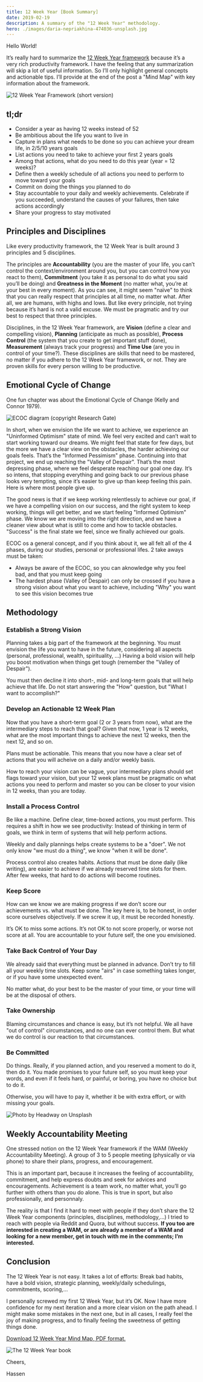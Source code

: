 ```yaml
---
title: 12 Week Year [Book Summary]
date: 2019-02-19
description: A summary of the "12 Week Year" methodology.
hero: ./images/daria-nepriakhina-474036-unsplash.jpg
---
```


Hello World!

It’s really hard to summarize the [12 Week Year framework](https://amzn.to/2MqrxZe) because it’s a very rich productivity framework. I have the feeling that any summarization will skip a lot of useful information. So I’ll only highlight general concepts and actionable tips. I’ll provide at the end of the post a "Mind Map" with key information about the framework.

![12 Week Year Framework (short version)](./images/12-week-year.png)

## tl;dr

- Consider a year as having 12 weeks instead of 52
- Be ambitious about the life you want to live in
- Capture in plans what needs to be done so you can achieve your dream life, in 2/5/10 years goals
- List actions you need to take to achieve your first 2 years goals
- Among that actions, what do you need to do this year (year = 12 weeks)?
- Define then a weekly schedule of all actions you need to perform to move toward your goals
- Commit on doing the things you planned to do
- Stay accountable to your daily and weekly achievements. Celebrate if you succeeded, understand the causes of your failures, then take actions accordingly
- Share your progress to stay motivated

## Principles and Disciplines

Like every productivity framework, the 12 Week Year is built around 3 principles and 5 disciplines.

The principles are **Accountability** (you are the master of your life, you can’t control the context/environment around you, but you can control how you react to them), **Commitment** (you take it as personal to do what you said you’ll be doing) and **Greatness in the Moment** (no matter what, you’re at your best in every moment). As you can see, it might seem "naïve" to think that you can really respect that principles at all time, no matter what. After all, we are humans, with highs and lows. But like every principle, not trying because it’s hard is not a valid excuse. We must be pragmatic and try our best to respect that three principles.

Disciplines, in the 12 Week Year framework, are **Vision** (define a clear and compelling vision), **Planning** (anticipate as much as possible), **Process Control** (the system that you create to get important stuff done), **Measurement** (always track your progress) and **Time Use** (are you in control of your time?). These disciplines are skills that need to be mastered, no matter if you adhere to the 12 Week Year framework, or not. They are proven skills for every person willing to be productive.

## Emotional Cycle of Change

One fun chapter was about the Emotional Cycle of Change (Kelly and Connor 1979).

![ECOC diagram (copyright Research Gate)](./images/Emotional-Cycle-of-Change-showing-a-clients-emotional-mood-regarding-goals-and.png)

In short, when we envision the life we want to achieve, we experience an "Uninformed Optimism" state of mind. We feel very excited and can’t wait to start working toward our dreams. We might feel that state for few days, but the more we have a clear view on the obstacles, the harder achieving our goals feels. That’s the "Informed Pessimism" phase. Continuing into that project, we end up reaching the "Valley of Despair". That’s the most depressing phase, where we feel desperate reaching our goal one day. It’s so intens, that stopping everything and going back to our previous phase looks very tempting, since it’s easier to give up than keep feeling this pain. Here is where most people give up.

The good news is that if we keep working relentlessly to achieve our goal, if we have a compelling vision on our success, and the right system to keep working, things will get better, and we start feeling "Informed Optimism" phase. We know we are moving into the right direction, and we have a cleaner view about what is still to come and how to tackle obstacles. "Success" is the final state we feel, since we finally achieved our goals.

ECOC os a general concept, and if you think about it, we all felt all of the 4 phases, during our studies, personal or professional lifes. 2 take aways must be taken:

- Always be aware of the ECOC, so you can aknowledge why you feel bad, and that you must keep going
- The hardest phase (Valley of Despair) can only be crossed if you have a strong vision about what you want to achieve, including "Why" you want to see this vision becomes true

## Methodology

### Establish a Strong Vision

Planning takes a big part of the framework at the beginning. You must envision the life you want to have in the future, considering all aspects (personal, professional, wealth, spirituality, …) Having a bold vision will help you boost motivation when things get tough (remember the "Valley of Despair").

You must then decline it into short-, mid- and long-term goals that will help achieve that life. Do not start answering the "How" question, but "What I want to accomplish?"

### Develop an Actionable 12 Week Plan

Now that you have a short-term goal (2 or 3 years from now), what are the intermediary steps to reach that goal? Given that now, 1 year is 12 weeks, what are the most important things to achieve the next 12 weeks, then the next 12, and so on.

Plans must be actionable. This means that you now have a clear set of actions that you will acheive on a daily and/or weekly basis.

How to reach your vision can be vague, your intermediary plans should set flags toward your vision, but your 12 week plans must be pragmatic on what actions you need to perform and master so you can be closer to your vision in 12 weeks, than you are today.

### Install a Process Control

Be like a machine. Define clear, time-boxed actions, you must perform. This requires a shift in how we see productivity: Instead of thinking in term of goals, we think in term of systems that will help perform actions.

Weekly and daily plannings helps create systems to be a "doer". We not only know "we must do a thing", we know "when it will be done".

Process control also creates habits. Actions that must be done daily (like writing), are easier to achieve if we already reserved time slots for them. After few weeks, that hard to do actions will become routines.

### Keep Score

How can we know we are making progress if we don’t score our achievements vs. what must be done. The key here is, to be honest, in order score ourselves objectively. If we screw it up, it must be recorded honestly.

It’s OK to miss some actions. It’s not OK to not score properly, or worse not score at all. You are accountable to your future self, the one you envisioned.

### Take Back Control of Your Day

We already said that everything must be planned in advance. Don’t try to fill all your weekly time slots. Keep some "airs" in case something takes longer, or if you have some unexpected event.

No matter what, do your best to be the master of your time, or your time will be at the disposal of others.

### Take Ownership

Blaming circumstances and chance is easy, but it’s not helpful. We all have "out of control" circumstances, and no one can ever control them. But what we do control is our reaction to that circumstances.

### Be Committed

Do things. Really, if you planned action, and you reserved a moment to do it, then do it. You made promises to your future self, so you must keep your words, and even if it feels hard, or painful, or boring, you have no choice but to do it.

Otherwise, you will have to pay it, whether it be with extra effort, or with missing your goals.

![Photo by Headway on Unsplash](./images/headway-537308-unsplash.jpg)

## Weekly Accountability Meeting

One stressed notion on the 12 Week Year framework if the WAM (Weekly Accountability Meeting). A group of 3 to 5 people meeting (physically or via phone) to share their plans, progress, and encouragement.

This is an important part, because it increases the feeling of accountability, commitment, and help express doubts and seek for advices and encouragements. Achievement is a team work, no matter what, you’ll go further with others than you do alone. This is true in sport, but also professionally, and personnaly.

The reality is that I find it hard to meet with people if they don’t share the 12 Week Year components (principles, disciplines, methodology,…) I tried to reach with people via Reddit and Quora, but without success. **If you too are interested in creating a WAM, or are already a member of a WAM and looking for a new member, get in touch with me in the comments; I’m interested.**

## Conclusion

The 12 Week Year is not easy. It takes a lot of efforts: Break bad habits, have a bold vision, strategic planning, weekly/daily schedulings, commitments, scoring,…

I personally screwed my first 12 Week Year, but it’s OK. Now I have more confidence for my next iteration and a more clear vision on the path ahead. I might make some mistakes in the next one, but in all cases, I really feel the joy of making progress, and to finally feeling the sweetness of getting things done.

[Download 12 Week Year Mind Map, PDF format.](./downloads/12-Week-Year-mind-map-htaidirt.com.pdf)

![The 12 Week Year book](./images/the-12-week-year-book.jpg)

Cheers,

Hassen
